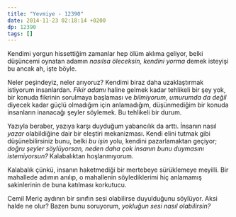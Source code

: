```yaml
---
title: "Yevmiye - 12390"
date: 2014-11-23 02:18:14 +0200
dp: 12390
tags: []
---
```


Kendimi yorgun hissettiğim zamanlar hep ölüm aklıma geliyor, belki
düşüncemi oynatan adamın *nasılsa öleceksin, kendini yorma* demek
isteyişi bu ancak ah, işte böyle.

Neler peşindeyiz, neler arıyoruz? Kendimi biraz daha uzaklaştırmak
istiyorum insanlardan. *Fikir adamı* haline gelmek kadar tehlikeli bir
şey yok, bir konuda fikrinin sorulmaya başlaması ve *bilmiyorum,
umurumda da değil* diyecek kadar güçlü olmadığım için anlamadığım,
düşünmediğim bir konuda insanların inanacağı şeyler söylemek. Bu
tehlikeli bir durum.

Yazıyla beraber, yazıya karşı duyduğum yabancılık da arttı. İnsanın
nasıl *yazar* olabildiğine dair bir eleştiri mekanizması. Kendi elini
tutmak gibi düşünebilirsiniz bunu, belki *bu işin* yolu, kendini
pazarlamaktan geçiyor; *doğru şeyler söylüyorsan, neden daha çok insanın
bunu duymasını istemiyorsun?* Kalabalıktan hoşlanmıyorum.

Kalabalık çünkü, insanın haketmediği bir mertebeye sürüklemeye meyilli.
Bir mahallede adımın anılıp, o mahallenin söylediklerimi hiç anlamamış
sakinlerinin de buna katılması korkutucu.

Cemil Meriç aydının bir sınıfın sesi olabilirse duyulduğunu söylüyor.
Aksi halde ne olur? Bazen bunu soruyorum, *yokluğun sesi nasıl
olabilirsin?*

